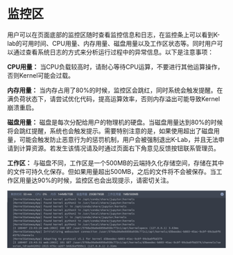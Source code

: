 # 监控区

用户可以在页面底部的监控区随时查看监控信息和日志，在监控条上可以看到K-lab的可用时间、CPU用量、内存用量、磁盘用量以及工作区状态等。同时用户可以通过查看系统日志的方式来分析运行过程中的异常信息。以下是注意事项：

**CPU用量：** 当CPU负载较高时，请耐心等待CPU运算，不要进行其他运算操作，否则Kernel可能会过载。

**内存用量：** 当内存占用了80%的时候，监控区会跳红，同时系统会触发提醒。在满负荷状态下，请尝试优化代码，提高运算效率，否则内存溢出可能导致Kernel崩溃重启。

**磁盘用量：** 磁盘是每次分配给用户的物理机的硬盘。当磁盘用量达到80%的时候将会跳红提醒，系统也会触发提示。需要特别注意的是，如果使用超出了磁盘用量，可能会触发防止恶意行为的惩罚机制，用户会被强制退出K-Lab，并且无法申请到计算资源。若发生该情况请及时通过页面右下角意见反馈按钮联系管理员。

**工作区：** 与磁盘不同，工作区是一个500MB的云端持久化存储空间，存储在其中的文件可持久化保存。但如果用量超出500MB，之后的文件将不会被保存。当工作区用量达90%的时候，监控区也会出现提示，请密切关注。

![image description](/image/monitor.png)
